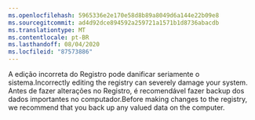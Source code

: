 ```yaml
---
ms.openlocfilehash: 5965336e2e170e58d8b89a8049d6a144e22b09e8
ms.sourcegitcommit: ad4d92dce894592a259721a1571b1d8736abacdb
ms.translationtype: MT
ms.contentlocale: pt-BR
ms.lasthandoff: 08/04/2020
ms.locfileid: "87573886"
---
```

<span data-ttu-id="3758b-101">A edição incorreta do Registro pode danificar seriamente o sistema.</span><span class="sxs-lookup"><span data-stu-id="3758b-101">Incorrectly editing the registry can severely damage your system.</span></span> <span data-ttu-id="3758b-102">Antes de fazer alterações no Registro, é recomendável fazer backup dos dados importantes no computador.</span><span class="sxs-lookup"><span data-stu-id="3758b-102">Before making changes to the registry, we recommend that you back up any valued data on the computer.</span></span>

